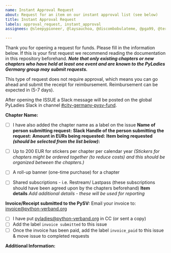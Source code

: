 ```yaml
---
name: Instant Approval Request
about: Request for an item on our instant approval list (see below)
title: Instant Approval Request
labels: approval_request, instant_approval
assignees: @sleepypioneer, @laysauchoa, @discombobulateme, @pga99, @terezaif

---
```


Thank you for opening a request for funds. Please fill in the information below. If this is your first request we recommend reading the documentation in this repository beforehand. ***Note that only existing chapters or new chapters who have held at least one event and are known to the PyLadies Germany group may submit requests.***

This type of request does not require approval, which means you can go ahead and submit the receipt for reimbursement. Reimbursement can be expected in (5-7 days).

After opening the ISSUE a Slack message will be posted on the global PyLadies Slack in channel [#city-germany-pysv-fund](https://pyladies.slack.com/archives/C06B761RX6X).

**Chapter Name:**
- [ ] I have also added the chapter name as a label on the issue
**Name of person submitting request:**
**Slack Handle of the person submitting the request:**
**Amount in EURs being requested:**
**Item being requested *(should be selected from the list below)*:**
- [ ] Up to 200 EUR for stickers per chapter per calendar year *(Stickers for chapters might be ordered together (to reduce costs) and this should be organized between the chapters.)*
- [ ] A roll-up banner (one-time purchase) for a chapter
- [ ] Shared subscriptions - i.e. Restream/ Lastpass (these subscriptions should have been agreed upon by the chapters beforehand)
**Item details**
*Add additional details - these will be used for reporting*


**Invoice/Receipt submitted to the PySV:**
Email your invoice to: [invoice@python-verband.org](mailto:invoice@python-verband.org)
- [ ] I have put pyladies@python-verband.org in CC (or sent a copy)
- [ ] Add the label `invoice submitted` to this issue
- [ ] Once the invoice has been paid, add the label `invoice_paid` to this issue & move issue to completed requests

**Additional Information:**


